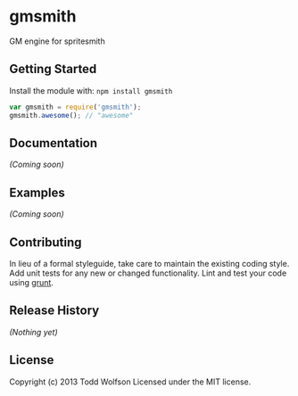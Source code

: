# gmsmith

GM engine for spritesmith

## Getting Started
Install the module with: `npm install gmsmith`

```javascript
var gmsmith = require('gmsmith');
gmsmith.awesome(); // "awesome"
```

## Documentation
_(Coming soon)_

## Examples
_(Coming soon)_

## Contributing
In lieu of a formal styleguide, take care to maintain the existing coding style. Add unit tests for any new or changed functionality. Lint and test your code using [grunt](https://github.com/gruntjs/grunt).

## Release History
_(Nothing yet)_

## License
Copyright (c) 2013 Todd Wolfson
Licensed under the MIT license.

